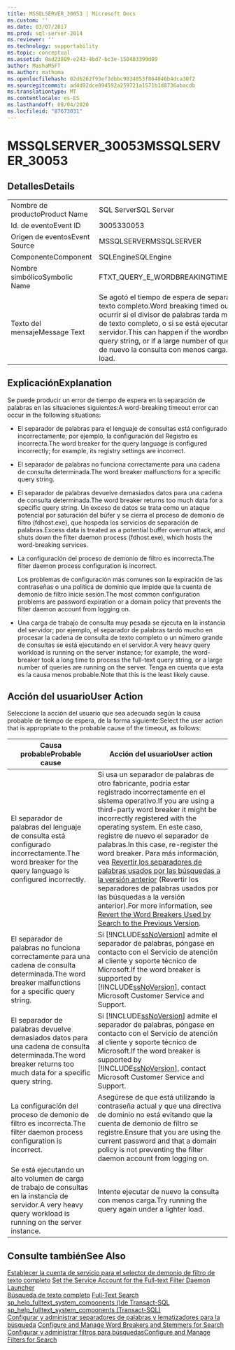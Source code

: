```yaml
---
title: MSSQLSERVER_30053 | Microsoft Docs
ms.custom: ''
ms.date: 03/07/2017
ms.prod: sql-server-2014
ms.reviewer: ''
ms.technology: supportability
ms.topic: conceptual
ms.assetid: 8ad23889-e243-4bd7-bc3e-150403399d89
author: MashaMSFT
ms.author: mathoma
ms.openlocfilehash: 02d6262f93ef3dbbc9834053f864046b4dca30f2
ms.sourcegitcommit: ad4d92dce894592a259721a1571b1d8736abacdb
ms.translationtype: MT
ms.contentlocale: es-ES
ms.lasthandoff: 08/04/2020
ms.locfileid: "87673031"
---
```

# <a name="mssqlserver_30053"></a><span data-ttu-id="d722c-102">MSSQLSERVER_30053</span><span class="sxs-lookup"><span data-stu-id="d722c-102">MSSQLSERVER_30053</span></span>
    
## <a name="details"></a><span data-ttu-id="d722c-103">Detalles</span><span class="sxs-lookup"><span data-stu-id="d722c-103">Details</span></span>  
  
|||  
|-|-|  
|<span data-ttu-id="d722c-104">Nombre de producto</span><span class="sxs-lookup"><span data-stu-id="d722c-104">Product Name</span></span>|<span data-ttu-id="d722c-105">SQL Server</span><span class="sxs-lookup"><span data-stu-id="d722c-105">SQL Server</span></span>|  
|<span data-ttu-id="d722c-106">Id. de evento</span><span class="sxs-lookup"><span data-stu-id="d722c-106">Event ID</span></span>|<span data-ttu-id="d722c-107">30053</span><span class="sxs-lookup"><span data-stu-id="d722c-107">30053</span></span>|  
|<span data-ttu-id="d722c-108">Origen de eventos</span><span class="sxs-lookup"><span data-stu-id="d722c-108">Event Source</span></span>|<span data-ttu-id="d722c-109">MSSQLSERVER</span><span class="sxs-lookup"><span data-stu-id="d722c-109">MSSQLSERVER</span></span>|  
|<span data-ttu-id="d722c-110">Componente</span><span class="sxs-lookup"><span data-stu-id="d722c-110">Component</span></span>|<span data-ttu-id="d722c-111">SQLEngine</span><span class="sxs-lookup"><span data-stu-id="d722c-111">SQLEngine</span></span>|  
|<span data-ttu-id="d722c-112">Nombre simbólico</span><span class="sxs-lookup"><span data-stu-id="d722c-112">Symbolic Name</span></span>|<span data-ttu-id="d722c-113">FTXT_QUERY_E_WORDBREAKINGTIMEOUT</span><span class="sxs-lookup"><span data-stu-id="d722c-113">FTXT_QUERY_E_WORDBREAKINGTIMEOUT</span></span>|  
|<span data-ttu-id="d722c-114">Texto del mensaje</span><span class="sxs-lookup"><span data-stu-id="d722c-114">Message Text</span></span>|<span data-ttu-id="d722c-115">Se agotó el tiempo de espera de separación de palabras para la cadena de consulta de texto completo.</span><span class="sxs-lookup"><span data-stu-id="d722c-115">Word breaking timed out for the full-text query string.</span></span> <span data-ttu-id="d722c-116">Esto puede ocurrir si el divisor de palabras tarda mucho tiempo en procesar la cadena de consulta de texto completo, o si se está ejecutando un gran número de consultas en el servidor.</span><span class="sxs-lookup"><span data-stu-id="d722c-116">This can happen if the wordbreaker took a long time to process the full-text query string, or if a large number of queries are running on the server.</span></span> <span data-ttu-id="d722c-117">Intente ejecutar de nuevo la consulta con menos carga.</span><span class="sxs-lookup"><span data-stu-id="d722c-117">Try running the query again under a lighter load.</span></span>|  
  
## <a name="explanation"></a><span data-ttu-id="d722c-118">Explicación</span><span class="sxs-lookup"><span data-stu-id="d722c-118">Explanation</span></span>  
 <span data-ttu-id="d722c-119">Se puede producir un error de tiempo de espera en la separación de palabras en las situaciones siguientes:</span><span class="sxs-lookup"><span data-stu-id="d722c-119">A word-breaking timeout error can occur in the following situations:</span></span>  
  
-   <span data-ttu-id="d722c-120">El separador de palabras para el lenguaje de consultas está configurado incorrectamente; por ejemplo, la configuración del Registro es incorrecta.</span><span class="sxs-lookup"><span data-stu-id="d722c-120">The word breaker for the query language is configured incorrectly; for example, its registry settings are incorrect.</span></span>  
  
-   <span data-ttu-id="d722c-121">El separador de palabras no funciona correctamente para una cadena de consulta determinada.</span><span class="sxs-lookup"><span data-stu-id="d722c-121">The word breaker malfunctions for a specific query string.</span></span>  
  
-   <span data-ttu-id="d722c-122">El separador de palabras devuelve demasiados datos para una cadena de consulta determinada.</span><span class="sxs-lookup"><span data-stu-id="d722c-122">The word breaker returns too much data for a specific query string.</span></span> <span data-ttu-id="d722c-123">Un exceso de datos se trata como un ataque potencial por saturación del búfer y se cierra el proceso de demonio de filtro (fdhost.exe), que hospeda los servicios de separación de palabras.</span><span class="sxs-lookup"><span data-stu-id="d722c-123">Excess data is treated as a potential buffer overrun attack, and shuts down the filter daemon process (fdhost.exe), which hosts the word-breaking services.</span></span>  
  
-   <span data-ttu-id="d722c-124">La configuración del proceso de demonio de filtro es incorrecta.</span><span class="sxs-lookup"><span data-stu-id="d722c-124">The filter daemon process configuration is incorrect.</span></span>  
  
     <span data-ttu-id="d722c-125">Los problemas de configuración más comunes son la expiración de las contraseñas o una política de dominio que impide que la cuenta de demonio de filtro inicie sesión.</span><span class="sxs-lookup"><span data-stu-id="d722c-125">The most common configuration problems are password expiration or a domain policy that prevents the filter daemon account from logging on.</span></span>  
  
-   <span data-ttu-id="d722c-126">Una carga de trabajo de consulta muy pesada se ejecuta en la instancia del servidor; por ejemplo, el separador de palabras tardó mucho en procesar la cadena de consulta de texto completo o un número grande de consultas se está ejecutando en el servidor.</span><span class="sxs-lookup"><span data-stu-id="d722c-126">A very heavy query workload is running on the server instance; for example, the word-breaker took a long time to process the full-text query string, or a large number of queries are running on the server.</span></span> <span data-ttu-id="d722c-127">Tenga en cuenta que esta es la causa menos probable.</span><span class="sxs-lookup"><span data-stu-id="d722c-127">Note that this is the least likely cause.</span></span>  
  
## <a name="user-action"></a><span data-ttu-id="d722c-128">Acción del usuario</span><span class="sxs-lookup"><span data-stu-id="d722c-128">User Action</span></span>  
 <span data-ttu-id="d722c-129">Seleccione la acción del usuario que sea adecuada según la causa probable de tiempo de espera, de la forma siguiente:</span><span class="sxs-lookup"><span data-stu-id="d722c-129">Select the user action that is appropriate to the probable cause of the timeout, as follows:</span></span>  
  
|<span data-ttu-id="d722c-130">Causa probable</span><span class="sxs-lookup"><span data-stu-id="d722c-130">Probable cause</span></span>|<span data-ttu-id="d722c-131">Acción del usuario</span><span class="sxs-lookup"><span data-stu-id="d722c-131">User action</span></span>|  
|--------------------|-----------------|  
|<span data-ttu-id="d722c-132">El separador de palabras del lenguaje de consulta está configurado incorrectamente.</span><span class="sxs-lookup"><span data-stu-id="d722c-132">The word breaker for the query language is configured incorrectly.</span></span>|<span data-ttu-id="d722c-133">Si usa un separador de palabras de otro fabricante, podría estar registrado incorrectamente en el sistema operativo.</span><span class="sxs-lookup"><span data-stu-id="d722c-133">If you are using a third-party word breaker it might be incorrectly registered with the operating system.</span></span> <span data-ttu-id="d722c-134">En este caso, registre de nuevo el separador de palabras.</span><span class="sxs-lookup"><span data-stu-id="d722c-134">In this case, re-register the word breaker.</span></span> <span data-ttu-id="d722c-135">Para más información, vea [Revertir los separadores de palabras usados por las búsquedas a la versión anterior](../search/revert-the-word-breakers-used-by-search-to-the-previous-version.md) (Revertir los separadores de palabras usados por las búsquedas a la versión anterior).</span><span class="sxs-lookup"><span data-stu-id="d722c-135">For more information, see [Revert the Word Breakers Used by Search to the Previous Version](../search/revert-the-word-breakers-used-by-search-to-the-previous-version.md).</span></span>|  
|<span data-ttu-id="d722c-136">El separador de palabras no funciona correctamente para una cadena de consulta determinada.</span><span class="sxs-lookup"><span data-stu-id="d722c-136">The word breaker malfunctions for a specific query string.</span></span>|<span data-ttu-id="d722c-137">Si [!INCLUDE[ssNoVersion](../../includes/ssnoversion-md.md)] admite el separador de palabras, póngase en contacto con el Servicio de atención al cliente y soporte técnico de Microsoft.</span><span class="sxs-lookup"><span data-stu-id="d722c-137">If the word breaker is supported by [!INCLUDE[ssNoVersion](../../includes/ssnoversion-md.md)], contact Microsoft Customer Service and Support.</span></span>|  
|<span data-ttu-id="d722c-138">El separador de palabras devuelve demasiados datos para una cadena de consulta determinada.</span><span class="sxs-lookup"><span data-stu-id="d722c-138">The word breaker returns too much data for a specific query string.</span></span>|<span data-ttu-id="d722c-139">Si [!INCLUDE[ssNoVersion](../../includes/ssnoversion-md.md)] admite el separador de palabras, póngase en contacto con el Servicio de atención al cliente y soporte técnico de Microsoft.</span><span class="sxs-lookup"><span data-stu-id="d722c-139">If the word breaker is supported by [!INCLUDE[ssNoVersion](../../includes/ssnoversion-md.md)], contact Microsoft Customer Service and Support.</span></span>|  
|<span data-ttu-id="d722c-140">La configuración del proceso de demonio de filtro es incorrecta.</span><span class="sxs-lookup"><span data-stu-id="d722c-140">The filter daemon process configuration is incorrect.</span></span>|<span data-ttu-id="d722c-141">Asegúrese de que está utilizando la contraseña actual y que una directiva de dominio no está evitando que la cuenta de demonio de filtro se registre.</span><span class="sxs-lookup"><span data-stu-id="d722c-141">Ensure that you are using the current password and that a domain policy is not preventing the filter daemon account from logging on.</span></span>|  
|<span data-ttu-id="d722c-142">Se está ejecutando un alto volumen de carga de trabajo de consultas en la instancia de servidor.</span><span class="sxs-lookup"><span data-stu-id="d722c-142">A very heavy query workload is running on the server instance.</span></span>|<span data-ttu-id="d722c-143">Intente ejecutar de nuevo la consulta con menos carga.</span><span class="sxs-lookup"><span data-stu-id="d722c-143">Try running the query again under a lighter load.</span></span>|  
  
## <a name="see-also"></a><span data-ttu-id="d722c-144">Consulte también</span><span class="sxs-lookup"><span data-stu-id="d722c-144">See Also</span></span>  
 <span data-ttu-id="d722c-145">[Establecer la cuenta de servicio para el selector de demonio de filtro de texto completo](../search/set-the-service-account-for-the-full-text-filter-daemon-launcher.md) </span><span class="sxs-lookup"><span data-stu-id="d722c-145">[Set the Service Account for the Full-text Filter Daemon Launcher](../search/set-the-service-account-for-the-full-text-filter-daemon-launcher.md) </span></span>  
 <span data-ttu-id="d722c-146">[Búsqueda de texto completo](../search/full-text-search.md) </span><span class="sxs-lookup"><span data-stu-id="d722c-146">[Full-Text Search](../search/full-text-search.md) </span></span>  
 <span data-ttu-id="d722c-147">[sp_help_fulltext_system_components &#40;&#41;de Transact-SQL](/sql/relational-databases/system-stored-procedures/sp-help-fulltext-system-components-transact-sql) </span><span class="sxs-lookup"><span data-stu-id="d722c-147">[sp_help_fulltext_system_components &#40;Transact-SQL&#41;](/sql/relational-databases/system-stored-procedures/sp-help-fulltext-system-components-transact-sql) </span></span>  
 <span data-ttu-id="d722c-148">[Configurar y administrar separadores de palabras y lematizadores para la búsqueda](../search/configure-and-manage-word-breakers-and-stemmers-for-search.md) </span><span class="sxs-lookup"><span data-stu-id="d722c-148">[Configure and Manage Word Breakers and Stemmers for Search](../search/configure-and-manage-word-breakers-and-stemmers-for-search.md) </span></span>  
 [<span data-ttu-id="d722c-149">Configurar y administrar filtros para búsquedas</span><span class="sxs-lookup"><span data-stu-id="d722c-149">Configure and Manage Filters for Search</span></span>](../search/configure-and-manage-filters-for-search.md)  
  
  
